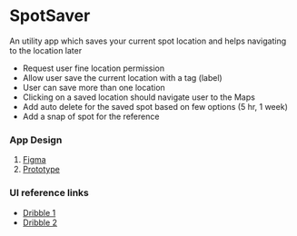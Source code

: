 # SpotSaver
An utility app which saves your current spot location and helps navigating to the location later

- Request user fine location permission
- Allow user save the current location with a tag (label)
- User can save more than one location
- Clicking on a saved location should navigate user to the Maps
- Add auto delete for the saved spot based on few options (5 hr, 1 week)
- Add a snap of spot for the reference

### App Design
1. [Figma](https://www.figma.com/file/xg432xwCA8oyhtC7MlfUuv/Spot-Saver?type=design&node-id=0%3A1&mode=design&t=0Ii75XKmUnjcdV5T-1)
2. [Prototype](https://www.figma.com/proto/xg432xwCA8oyhtC7MlfUuv/Spot-Saver?page-id=0%3A1&type=design&node-id=1-2&viewport=-603%2C662%2C0.64&t=LMP8AwMt8L5TeGrj-1&scaling=scale-down&starting-point-node-id=1%3A2&mode=design)


### UI reference links
- [Dribble 1](https://dribbble.com/shots/6134302-Location-Tracker-Daily-UI-020?utm_source=Clipboard_Shot&utm_campaign=Lybimov&utm_content=Location%20Tracker%20-%20Daily%20UI%20%23020&utm_medium=Social_Share&utm_source=Clipboard_Shot&utm_campaign=Lybimov&utm_content=Location%20Tracker%20-%20Daily%20UI%20%23020&utm_medium=Social_Share)
- [Dribble 2](https://dribbble.com/shots/15559394-Location-Tracker-DailyUI-020?utm_source=Clipboard_Shot&utm_campaign=tddvsn&utm_content=Location%20Tracker%20-%20DailyUI%20-%20020&utm_medium=Social_Share&utm_source=Clipboard_Shot&utm_campaign=tddvsn&utm_content=Location%20Tracker%20-%20DailyUI%20-%20020&utm_medium=Social_Share)
